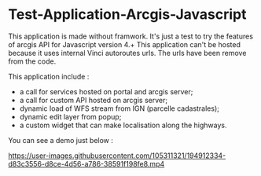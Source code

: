 # Test-Application-Arcgis-Javascript


This application is made without framwork. It's just a test to try the features of arcgis API for Javascript version 4.+
This application can't be hosted because it uses internal Vinci autoroutes urls. The urls have been remove from the code.

This application include  :
- a call for services hosted on portal and arcgis server;
- a call for custom API hosted on arcgis server;
- dynamic load of WFS stream from IGN (parcelle cadastrales);
- dynamic edit layer from popup;
- a custom widget that can make localisation along the highways.

You can see a demo just below :

https://user-images.githubusercontent.com/105311321/194912334-d83c3556-d8ce-4d56-a786-38591f198fe8.mp4

